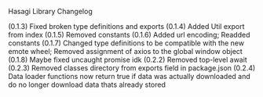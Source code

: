 Hasagi Library Changelog

(0.1.3) Fixed broken type definitions and exports
(0.1.4) Added Util export from index
(0.1.5) Removed constants
(0.1.6) Added url encoding; Readded constants
(0.1.7) Changed type definitions to be compatible with the new emote wheel; Removed assignment of axios to the global window object
(0.1.8) Maybe fixed uncaught promise idk
(0.2.2) Removed top-level await
(0.2.3) Removed classes directory from exports field in package.json
(0.2.4) Data loader functions now return true if data was actually downloaded and do no longer download data thats already stored